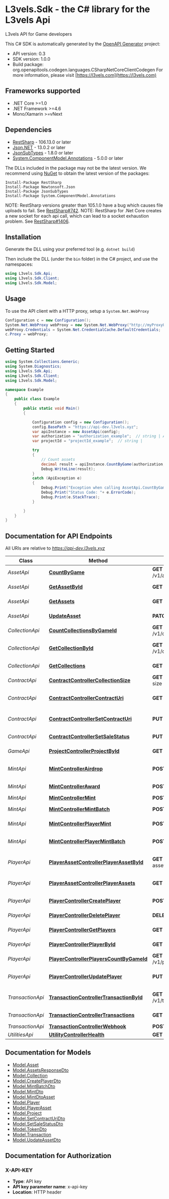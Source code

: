 # L3vels.Sdk - the C# library for the L3vels Api

L3vels API for Game developers

This C# SDK is automatically generated by the [OpenAPI Generator](https://openapi-generator.tech) project:

- API version: 0.3
- SDK version: 1.0.0
- Build package: org.openapitools.codegen.languages.CSharpNetCoreClientCodegen
    For more information, please visit [https://l3vels.com](https://l3vels.com)

<a name="frameworks-supported"></a>
## Frameworks supported
- .NET Core >=1.0
- .NET Framework >=4.6
- Mono/Xamarin >=vNext

<a name="dependencies"></a>
## Dependencies

- [RestSharp](https://www.nuget.org/packages/RestSharp) - 106.13.0 or later
- [Json.NET](https://www.nuget.org/packages/Newtonsoft.Json/) - 13.0.2 or later
- [JsonSubTypes](https://www.nuget.org/packages/JsonSubTypes/) - 1.8.0 or later
- [System.ComponentModel.Annotations](https://www.nuget.org/packages/System.ComponentModel.Annotations) - 5.0.0 or later

The DLLs included in the package may not be the latest version. We recommend using [NuGet](https://docs.nuget.org/consume/installing-nuget) to obtain the latest version of the packages:
```
Install-Package RestSharp
Install-Package Newtonsoft.Json
Install-Package JsonSubTypes
Install-Package System.ComponentModel.Annotations
```

NOTE: RestSharp versions greater than 105.1.0 have a bug which causes file uploads to fail. See [RestSharp#742](https://github.com/restsharp/RestSharp/issues/742).
NOTE: RestSharp for .Net Core creates a new socket for each api call, which can lead to a socket exhaustion problem. See [RestSharp#1406](https://github.com/restsharp/RestSharp/issues/1406).

<a name="installation"></a>
## Installation
Generate the DLL using your preferred tool (e.g. `dotnet build`)

Then include the DLL (under the `bin` folder) in the C# project, and use the namespaces:
```csharp
using L3vels.Sdk.Api;
using L3vels.Sdk.Client;
using L3vels.Sdk.Model;
```
<a name="usage"></a>
## Usage

To use the API client with a HTTP proxy, setup a `System.Net.WebProxy`
```csharp
Configuration c = new Configuration();
System.Net.WebProxy webProxy = new System.Net.WebProxy("http://myProxyUrl:80/");
webProxy.Credentials = System.Net.CredentialCache.DefaultCredentials;
c.Proxy = webProxy;
```

<a name="getting-started"></a>
## Getting Started

```csharp
using System.Collections.Generic;
using System.Diagnostics;
using L3vels.Sdk.Api;
using L3vels.Sdk.Client;
using L3vels.Sdk.Model;

namespace Example
{
    public class Example
    {
        public static void Main()
        {

            Configuration config = new Configuration();
            config.BasePath = "https://api-dev.l3vels.xyz";
            var apiInstance = new AssetApi(config);
            var authorization = "authorization_example";  // string | API key is associated with multiple projects. Please include it in to use developers API.
            var projectId = "projectId_example";  // string | 

            try
            {
                // Count assets
                decimal result = apiInstance.CountByGame(authorization, projectId);
                Debug.WriteLine(result);
            }
            catch (ApiException e)
            {
                Debug.Print("Exception when calling AssetApi.CountByGame: " + e.Message );
                Debug.Print("Status Code: "+ e.ErrorCode);
                Debug.Print(e.StackTrace);
            }

        }
    }
}
```

<a name="documentation-for-api-endpoints"></a>
## Documentation for API Endpoints

All URIs are relative to *https://api-dev.l3vels.xyz*

Class | Method | HTTP request | Description
------------ | ------------- | ------------- | -------------
*AssetApi* | [**CountByGame**](docs/AssetApi.md#countbygame) | **GET** /v1/asset/count/{project_id} | Count assets
*AssetApi* | [**GetAssetById**](docs/AssetApi.md#getassetbyid) | **GET** /v1/asset/{project_id}/{id} | Retrieve asset by ID
*AssetApi* | [**GetAssets**](docs/AssetApi.md#getassets) | **GET** /v1/asset | Retrieve assets
*AssetApi* | [**UpdateAsset**](docs/AssetApi.md#updateasset) | **PATCH** /v1/asset/{id} | Update asset
*CollectionApi* | [**CountCollectionsByGameId**](docs/CollectionApi.md#countcollectionsbygameid) | **GET** /v1/collection/count/{project_id} | Count collections
*CollectionApi* | [**GetCollectionById**](docs/CollectionApi.md#getcollectionbyid) | **GET** /v1/collection/{project_id}/{id} | Retrieve collection by ID
*CollectionApi* | [**GetCollections**](docs/CollectionApi.md#getcollections) | **GET** /v1/collection | Retrieve collections
*ContractApi* | [**ContractControllerCollectionSize**](docs/ContractApi.md#contractcontrollercollectionsize) | **GET** /v1/contract/collection-size | Collection size
*ContractApi* | [**ContractControllerContractUri**](docs/ContractApi.md#contractcontrollercontracturi) | **GET** /v1/contract/contract-uri | Get Contract URI
*ContractApi* | [**ContractControllerSetContractUri**](docs/ContractApi.md#contractcontrollersetcontracturi) | **PUT** /v1/contract/contract-uri | Update Contract URI
*ContractApi* | [**ContractControllerSetSaleStatus**](docs/ContractApi.md#contractcontrollersetsalestatus) | **PUT** /v1/contract/sale-status | Update Sale status
*GameApi* | [**ProjectControllerProjectById**](docs/GameApi.md#projectcontrollerprojectbyid) | **GET** /v1/game/{id} | Retrieve Game
*MintApi* | [**MintControllerAirdrop**](docs/MintApi.md#mintcontrollerairdrop) | **POST** /v1/mint/airdrop | Airdrop asset to player
*MintApi* | [**MintControllerAward**](docs/MintApi.md#mintcontrolleraward) | **POST** /v1/mint/award | Award asset to player
*MintApi* | [**MintControllerMint**](docs/MintApi.md#mintcontrollermint) | **POST** /v1/mint | Mint asset
*MintApi* | [**MintControllerMintBatch**](docs/MintApi.md#mintcontrollermintbatch) | **POST** /v1/mint/batch | Batch mint assets
*MintApi* | [**MintControllerPlayerMint**](docs/MintApi.md#mintcontrollerplayermint) | **POST** /v1/mint/player | Mint asset by player
*MintApi* | [**MintControllerPlayerMintBatch**](docs/MintApi.md#mintcontrollerplayermintbatch) | **POST** /v1/mint/batch-player | Batch mint assets by player
*PlayerApi* | [**PlayerAssetControllerPlayerAssetById**](docs/PlayerApi.md#playerassetcontrollerplayerassetbyid) | **GET** /v1/player-asset/{project_id}/{id} | Retrieve player asset by ID
*PlayerApi* | [**PlayerAssetControllerPlayerAssets**](docs/PlayerApi.md#playerassetcontrollerplayerassets) | **GET** /v1/player-asset | Retrieve player assets
*PlayerApi* | [**PlayerControllerCreatePlayer**](docs/PlayerApi.md#playercontrollercreateplayer) | **POST** /v1/player | Create new player
*PlayerApi* | [**PlayerControllerDeletePlayer**](docs/PlayerApi.md#playercontrollerdeleteplayer) | **DELETE** /v1/player | Delete a Player
*PlayerApi* | [**PlayerControllerGetPlayers**](docs/PlayerApi.md#playercontrollergetplayers) | **GET** /v1/player | Retrieve players
*PlayerApi* | [**PlayerControllerPlayerById**](docs/PlayerApi.md#playercontrollerplayerbyid) | **GET** /v1/player/{project_id}/{id} | Retrieve player by ID
*PlayerApi* | [**PlayerControllerPlayersCountByGameId**](docs/PlayerApi.md#playercontrollerplayerscountbygameid) | **GET** /v1/player/count/{project_id} | Count players
*PlayerApi* | [**PlayerControllerUpdatePlayer**](docs/PlayerApi.md#playercontrollerupdateplayer) | **PUT** /v1/player | Update an existing Player
*TransactionApi* | [**TransactionControllerTransactionById**](docs/TransactionApi.md#transactioncontrollertransactionbyid) | **GET** /v1/transaction/{project_id}/{id} | Retrieve Transaction by ID
*TransactionApi* | [**TransactionControllerTransactions**](docs/TransactionApi.md#transactioncontrollertransactions) | **GET** /v1/transaction | Retrieve transactions
*TransactionApi* | [**TransactionControllerWebhook**](docs/TransactionApi.md#transactioncontrollerwebhook) | **POST** /v1/transaction/webhook | 
*UtilitiesApi* | [**UtilityControllerHealth**](docs/UtilitiesApi.md#utilitycontrollerhealth) | **GET** /v1/utilities/health | 


<a name="documentation-for-models"></a>
## Documentation for Models

 - [Model.Asset](docs/Asset.md)
 - [Model.AssetsResponseDto](docs/AssetsResponseDto.md)
 - [Model.Collection](docs/Collection.md)
 - [Model.CreatePlayerDto](docs/CreatePlayerDto.md)
 - [Model.MintBatchDto](docs/MintBatchDto.md)
 - [Model.MintDto](docs/MintDto.md)
 - [Model.MintDtoAsset](docs/MintDtoAsset.md)
 - [Model.Player](docs/Player.md)
 - [Model.PlayerAsset](docs/PlayerAsset.md)
 - [Model.Project](docs/Project.md)
 - [Model.SetContractUriDto](docs/SetContractUriDto.md)
 - [Model.SetSaleStatusDto](docs/SetSaleStatusDto.md)
 - [Model.TokenDto](docs/TokenDto.md)
 - [Model.Transaction](docs/Transaction.md)
 - [Model.UpdateAssetDto](docs/UpdateAssetDto.md)


<a name="documentation-for-authorization"></a>
## Documentation for Authorization

<a name="X-API-KEY"></a>
### X-API-KEY

- **Type**: API key
- **API key parameter name**: x-api-key
- **Location**: HTTP header

